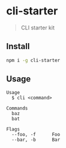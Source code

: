 # cli-starter

> CLI starter kit

## Install

```sh
npm i -g cli-starter
```

## Usage

```
Usage
  $ cli <command>

Commands
  baz
  bat

Flags
  --foo, -f      Foo
  --bar, -b      Bar
```
